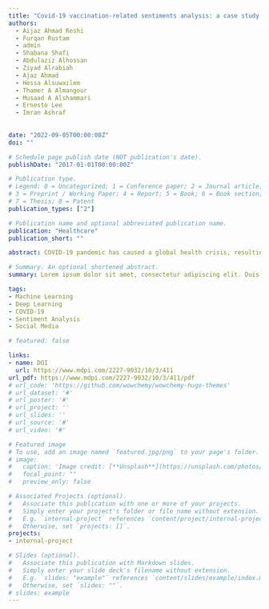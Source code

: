 ```yaml
---
title: "Covid-19 vaccination-related sentiments analysis: a case study using worldwide twitter dataset"
authors:
  - Aijaz Ahmad Reshi
  - Furqan Rustam
  - admin
  - Shabana Shafi
  - Abdulaziz Alhossan
  - Ziyad Alrabiah
  - Ajaz Ahmad
  - Hessa Alsuwailem
  - Thamer A Almangour
  - Musaad A Alshammari
  - Ernesto Lee
  - Imran Ashraf
  
  
date: "2022-09-05T00:00:00Z"
doi: ""

# Schedule page publish date (NOT publication's date).
publishDate: "2017-01-01T00:00:00Z"

# Publication type.
# Legend: 0 = Uncategorized; 1 = Conference paper; 2 = Journal article;
# 3 = Preprint / Working Paper; 4 = Report; 5 = Book; 6 = Book section;
# 7 = Thesis; 8 = Patent
publication_types: ["2"]

# Publication name and optional abbreviated publication name.
publication: "Healthcare"
publication_short: ""

abstract: COVID-19 pandemic has caused a global health crisis, resulting in endless efforts to reduce infections, fatalities, and therapies to mitigate its after-effects. Currently, large and fast-paced vaccination campaigns are in the process to reduce COVID-19 infection and fatality risks. Despite recommendations from governments and medical experts, people show conceptions and perceptions regarding vaccination risks and share their views on social media platforms. Such opinions can be analyzed to determine social trends and devise policies to increase vaccination acceptance. In this regard, this study proposes a methodology for analyzing the global perceptions and perspectives towards COVID-19 vaccination using a worldwide Twitter dataset. The study relies on two techniques to analyze the sentiments natural language processing and machine learning. To evaluate the performance of the different lexicon-based methods, different machine and deep learning models are studied. In addition, for sentiment classification, the proposed ensemble model named long short-term memory-gated recurrent neural network (LSTM-GRNN) is a combination of LSTM, gated recurrent unit, and recurrent neural networks. Results suggest that the TextBlob shows better results as compared to VADER and AFINN. The proposed LSTM-GRNN shows superior performance with a 95% accuracy and outperforms both machine and deep learning models. Performance analysis with state-of-the-art models proves the significance of the LSTM-GRNN for sentiment analysis. 

# Summary. An optional shortened abstract.
summary: Lorem ipsum dolor sit amet, consectetur adipiscing elit. Duis posuere tellus ac convallis placerat. Proin tincidunt magna sed ex sollicitudin condimentum.

tags:
- Machine Learning
- Deep Learning
- COVID-19
- Sentiment Analysis
- Social Media

# featured: false

links:
- name: DOI
  url: https://www.mdpi.com/2227-9032/10/3/411
url_pdf: https://www.mdpi.com/2227-9032/10/3/411/pdf
# url_code: 'https://github.com/wowchemy/wowchemy-hugo-themes'
# url_dataset: '#'
# url_poster: '#'
# url_project: ''
# url_slides: ''
# url_source: '#'
# url_video: '#'

# Featured image
# To use, add an image named `featured.jpg/png` to your page's folder. 
# image:
#   caption: 'Image credit: [**Unsplash**](https://unsplash.com/photos/s9CC2SKySJM)'
#   focal_point: ""
#   preview_only: false

# Associated Projects (optional).
#   Associate this publication with one or more of your projects.
#   Simply enter your project's folder or file name without extension.
#   E.g. `internal-project` references `content/project/internal-project/index.md`.
#   Otherwise, set `projects: []`.
projects:
- internal-project

# Slides (optional).
#   Associate this publication with Markdown slides.
#   Simply enter your slide deck's filename without extension.
#   E.g. `slides: "example"` references `content/slides/example/index.md`.
#   Otherwise, set `slides: ""`.
# slides: example
---
```


<!-- {{% callout note %}}
Create your slides in Markdown - click the *Slides* button to check out the example.
{{% /callout %}}

Supplementary notes can be added here, including [code, math, and images](https://wowchemy.com/docs/writing-markdown-latex/). -->
